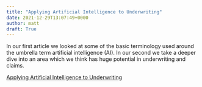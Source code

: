 ```yaml
---
title: "Applying Artificial Intelligence to Underwriting"
date: 2021-12-29T13:07:49+0000
author: matt
draft: True
---
```

In our first article we looked at some of the basic terminology used around the umbrella term artificial intelligence (AI). In our second we take a deeper dive into an area which we think has huge potential in underwriting and claims.

[ Applying Artificial Intelligence to Underwriting ]( https://www.selectx.co.uk/applying-artificial-intelligence-to-underwriting/ )
